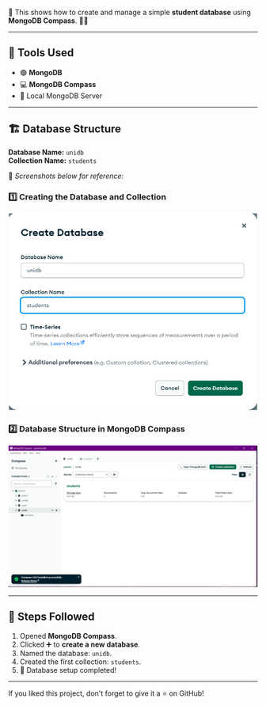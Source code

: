 🌟 This shows how to create and manage a simple **student database** using **MongoDB Compass**. 🧠💾

---

## 🔧 Tools Used

- 🟢 **MongoDB**
- 💻 **MongoDB Compass**
- 📂 Local MongoDB Server

---

## 🏗️ Database Structure

**Database Name:** `unidb`  
**Collection Name:** `students`  

📸 *Screenshots below for reference:*

### 1️⃣ Creating the Database and Collection
![Create Database](./create%20database.png)

### 2️⃣ Database Structure in MongoDB Compass
![MongoDB Compass Output](./output.png)

---

## 📌 Steps Followed

1. Opened **MongoDB Compass**.
2. Clicked ➕ to **create a new database**.
3. Named the database: `unidb`.
4. Created the first collection: `students`.
5. 🎉 Database setup completed!

---


If you liked this project, don't forget to give it a ⭐ on GitHub!


